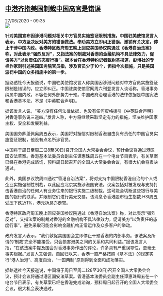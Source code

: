 <!--1593244519000-->
[中港齐指美国制裁中国高官是错误](http://www.rfi.fr//cn/%E4%B8%AD%E5%9B%BD/20200627-%E4%B8%AD%E6%B8%AF%E9%BD%90%E6%8C%87%E7%BE%8E%E5%9B%BD%E5%88%B6%E8%A3%81%E4%B8%AD%E5%9B%BD%E9%AB%98%E5%AE%98%E6%98%AF%E9%94%99%E8%AF%AF)
------

<div>27/06/2020 - 09:35</div><img src="https://s.rfi.fr/media/display/dd6d0f64-0e4c-11ea-bdae-005056a9aa4d/w:310/p:16x9/2016-01-27T080607Z_345980632_GF20000105952_RTRMADP_3_CHINA-MARKETS-HONGKONG.JPG"><p><strong>针对美国宣布因涉港问题对相关中方官员实施签证限制措施，中国驻美使馆发言人表示，中方坚决反对美方的错误做法。奉劝美方立即纠正错误，撤销有关决定，停止干涉中国内政。香港特区政府周五晚上回应美国参议院通过《香港自治法案》称，对此表示“强烈反对”，又指法案的制裁对香港的金融机构不具法律效力，促请美方“以负责任的态度行事”。据本台在香港特约记者甄树基报道，彭博社的专栏作家则引述美国国务院官员指，涉及官员少于10个，但指今次措施，只是美国惩罚中国的众多措施中的第一步。</strong></p><div class="t-content__body u-clearfix"><div class="m-interstitial"></div><p>据路透社今天报道说，中国驻美使馆发言人称美国因涉港问题对中方官员实施签证限制是错误的，应立即纠正。中国驻美使馆官网周六刊登发言人谈话称，香港事务纯属中国内政，不容任何外部势力干预。中国政府治理香港的法律依据是中国宪法和香港基本法，不是《中英联合声明》。</p><p>据该发言人说，“美方没有任何法律依据、也没有任何资格援引《中英联合声明》对香港事务说三道四。”发言人称，中方将继续采取坚定有力的措施，坚决维护国家主权、安全和发展利益。</p><p>美国国务卿蓬佩奥周五表示，美国将对据信对限制香港自由负有责任的中国官员实施签证限制，他没有点名所涉官员。</p><p>中国将于周日至周二(28至30日)召开全国人大常委会会议，预计会议将通过港区国安法草案。香港基本法委员会副主任谭惠珠周五在一个电台节目表示，有关草案已经在香港完成谘询，预料周日起召开的全国人大常委会会议，有很大机会将表决通过。</p><p>此外，美国参议院周四通过“香港自治法案”，将对支持中国限制香港自治的个人或企业实施强制性制裁，以此回应北京实施涉港国安法。议案包括对被发现与支持打击香港自治的任何人有业务往来的银行实施二级制裁，这可能会切断这些银行与美国的银行的联系，并限制它们进行美元交易。该消息令香港股市恒生指数.HSI周五受压下跌近1%，港元拆息亦走软。</p><p>香港特区政府周五晚上回应美国参议院通过《香港自治法案》称，对此表示“强烈反对”，又指法案的制裁对香港的金融机构不具法律效力，促请美方“以负责任的态度行事”，避免采取可能会影响金融机构正常运作及众多客户的举动。</p><p>政府发言人表示，“我们敦促美国国会立即停止干预香港的内部事务。该法案及所谓的‘制裁’完全不能接受，只会损害港美之间的关系和共同利益。”据该发言人指，“在该法案中提及国会对香港事务作出的评论，许多具有严重误导性，更毫无事实根据。”发言人又强调，自回归以来，香港一直严格按照《基本法》的规定实行“港人治港”、高度自治，“一国两制”原则得到全面和成功落实。</p><p>据路透社今天报道说，中国将于周日至周二(28至30日)召开全国人大常委会会议，预计会议将通过港区国安法草案。香港基本法委员会副主任谭惠珠周五在一个电台节目表示，有关草案已经在香港完成谘询，预料周日起召开的全国人大常委会会议，很大机会表决通过。</p><div class="o-self-promo o-self-promo--nl o-self-promo--hidden" data-selfpromo-newsletter></div><div class="o-self-promo o-self-promo--app o-self-promo--hidden" data-selfpromo-app></div></div>
